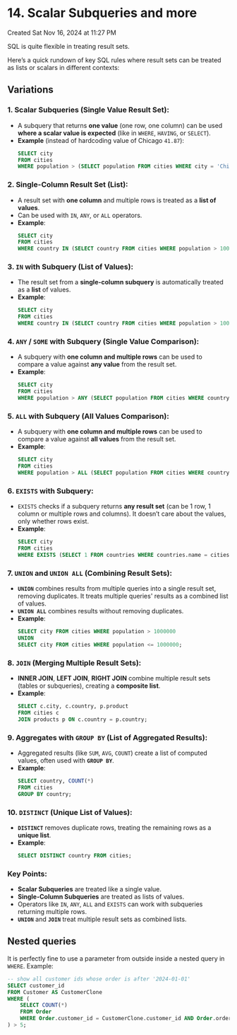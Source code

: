 # 14. Scalar Subqueries and more
Created Sat Nov 16, 2024 at 11:27 PM

SQL is quite flexible in treating result sets.

Here’s a quick rundown of key SQL rules where result sets can be treated as lists or scalars in different contexts:

## Variations
### 1. **Scalar Subqueries (Single Value Result Set)**:
   - A subquery that returns **one value** (one row, one column) can be used **where a scalar value is expected** (like in `WHERE`, `HAVING`, or `SELECT`).
   - **Example** (instead of hardcoding value of Chicago `41.87`):  
     ```sql
     SELECT city
     FROM cities
     WHERE population > (SELECT population FROM cities WHERE city = 'Chicago');
     ```

### 2. **Single-Column Result Set (List)**:
   - A result set with **one column** and multiple rows is treated as a **list of values**.
   - Can be used with `IN`, `ANY`, or `ALL` operators.
   - **Example**:  
     ```sql
     SELECT city
     FROM cities
     WHERE country IN (SELECT country FROM cities WHERE population > 1000000);
     ```

### 3. **`IN` with Subquery (List of Values)**:
   - The result set from a **single-column subquery** is automatically treated as a **list** of values.
   - **Example**:  
     ```sql
     SELECT city
     FROM cities
     WHERE country IN (SELECT country FROM cities WHERE population > 1000000);
     ```

### 4. **`ANY` / `SOME` with Subquery (Single Value Comparison)**:
   - A subquery with **one column and multiple rows** can be used to compare a value against **any value** from the result set.
   - **Example**:  
     ```sql
     SELECT city
     FROM cities
     WHERE population > ANY (SELECT population FROM cities WHERE country = 'USA');
     ```

### 5. **`ALL` with Subquery (All Values Comparison)**:
   - A subquery with **one column and multiple rows** can be used to compare a value against **all values** from the result set.
   - **Example**:  
     ```sql
     SELECT city
     FROM cities
     WHERE population > ALL (SELECT population FROM cities WHERE country = 'USA');
     ```

### 6. **`EXISTS` with Subquery**:
   - `EXISTS` checks if a subquery returns **any result set** (can be 1 row, 1 column or multiple rows and columns). It doesn’t care about the values, only whether rows exist.
   - **Example**:  
     ```sql
     SELECT city
     FROM cities
     WHERE EXISTS (SELECT 1 FROM countries WHERE countries.name = cities.country);
     ```

### 7. **`UNION` and `UNION ALL` (Combining Result Sets)**:
   - **`UNION`** combines results from multiple queries into a single result set, removing duplicates. It treats multiple queries' results as a combined list of values.
   - **`UNION ALL`** combines results without removing duplicates.
   - **Example**:  
     ```sql
     SELECT city FROM cities WHERE population > 1000000
     UNION
     SELECT city FROM cities WHERE population <= 1000000;
     ```

### 8. **`JOIN` (Merging Multiple Result Sets)**:
   - **INNER JOIN**, **LEFT JOIN**, **RIGHT JOIN** combine multiple result sets (tables or subqueries), creating a **composite list**.
   - **Example**:  
     ```sql
     SELECT c.city, c.country, p.product
     FROM cities c
     JOIN products p ON c.country = p.country;
     ```

### 9. **Aggregates with `GROUP BY` (List of Aggregated Results)**:
   - Aggregated results (like `SUM`, `AVG`, `COUNT`) create a list of computed values, often used with **`GROUP BY`**.
   - **Example**:  
     ```sql
     SELECT country, COUNT(*) 
     FROM cities 
     GROUP BY country;
     ```

### 10. **`DISTINCT` (Unique List of Values)**:
   - **`DISTINCT`** removes duplicate rows, treating the remaining rows as a **unique list**.
   - **Example**:  
     ```sql
     SELECT DISTINCT country FROM cities;
     ```

### Key Points:
- **Scalar Subqueries** are treated like a single value.
- **Single-Column Subqueries** are treated as lists of values.
- Operators like `IN`, `ANY`, `ALL` and `EXISTS` can work with subqueries returning multiple rows.
- **`UNION`** and **`JOIN`** treat multiple result sets as combined lists.

## Nested queries
It is perfectly fine to use a parameter from outside inside a nested query in `WHERE`. Example:
```sql
-- show all customer ids whose order is after '2024-01-01'
SELECT customer_id
FROM Customer AS CustomerClone
WHERE (
    SELECT COUNT(*)
    FROM Order
    WHERE Order.customer_id = CustomerClone.customer_id AND Order.order_date > '2024-01-01'
) > 5;
```
